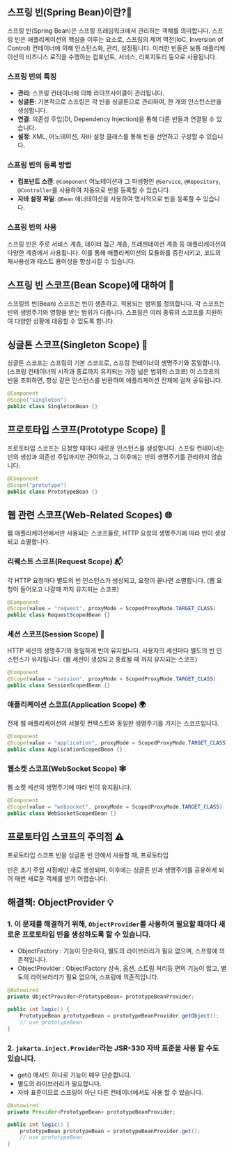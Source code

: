## 스프링 빈(Spring Bean)이란?🫛
스프링 빈(Spring Bean)은 스프링 프레임워크에서 관리하는 객체를 의미합니다. 스프링 빈은 애플리케이션의 핵심을 이루는 요소로, 스프링의 제어 역전(IoC, Inversion of Control) 컨테이너에 의해 인스턴스화, 관리, 설정됩니다. 이러한 빈들은 보통 애플리케이션의 비즈니스 로직을 수행하는 컴포넌트, 서비스, 리포지토리 등으로 사용됩니다.


### 스프링 빈의 특징

- **관리**: 스프링 컨테이너에 의해 라이프사이클이 관리됩니다.
- **싱글톤**: 기본적으로 스프링은 각 빈을 싱글톤으로 관리하여, 한 개의 인스턴스만을 생성합니다.
- **연결**: 의존성 주입(DI, Dependency Injection)을 통해 다른 빈들과 연결될 수 있습니다.
- **설정**: XML, 어노테이션, 자바 설정 클래스를 통해 빈을 선언하고 구성할 수 있습니다.

### 스프링 빈의 등록 방법

- **컴포넌트 스캔**: `@Component` 어노테이션과 그 파생형인 `@Service`, `@Repository`, `@Controller`를 사용하여 자동으로 빈을 등록할 수 있습니다.
- **자바 설정 파일**: `@Bean` 애너테이션을 사용하여 명시적으로 빈을 등록할 수 있습니다.

### 스프링 빈의 사용

스프링 빈은 주로 서비스 계층, 데이터 접근 계층, 프레젠테이션 계층 등 애플리케이션의 다양한 계층에서 사용됩니다. 이를 통해 애플리케이션의 모듈화를 증진시키고, 코드의 재사용성과 테스트 용이성을 향상시킬 수 있습니다.


## 스프링 빈 스코프(Bean Scope)에 대하여 🌟

스프링의 빈(Bean) 스코프는 빈이 생존하고, 적용되는 범위를 정의합니다. 각 스코프는 빈의 생명주기와 영향을 받는 범위가 다릅니다. 스프링은 여러 종류의 스코프를 지원하여 다양한 상황에 대응할 수 있도록 합니다.

## 싱글톤 스코프(Singleton Scope) 🏰

싱글톤 스코프는 스프링의 기본 스코프로, 스프링 컨테이너의 생명주기와 동일합니다. (스프링 컨테이너의 시작과 종료까지 유지되는 가장 넓은 범위의 스코프) 이 스코프의 빈을 조회하면, 항상 같은 인스턴스를 반환하여 애플리케이션 전체에 걸쳐 공유됩니다.

```java
@Component
@Scope("singleton")
public class SingletonBean {}
```

## 프로토타입 스코프(Prototype Scope) 🌱

프로토타입 스코프는 요청할 때마다 새로운 인스턴스를 생성합니다. 스프링 컨테이너는 빈의 생성과 의존성 주입까지만 관여하고, 그 이후에는 빈의 생명주기를 관리하지 않습니다.

```java
@Component
@Scope("prototype")
public class PrototypeBean {}
```

## 웹 관련 스코프(Web-Related Scopes) 🌐

웹 애플리케이션에서만 사용되는 스코프들로, HTTP 요청의 생명주기에 따라 빈이 생성되고 소멸합니다.

### 리퀘스트 스코프(Request Scope) 📬

각 HTTP 요청마다 별도의 빈 인스턴스가 생성되고, 요청이 끝나면 소멸합니다. (웹 요청이 들어오고 나갈때 까지 유지되는 스코프)

```java
@Component
@Scope(value = "request", proxyMode = ScopedProxyMode.TARGET_CLASS)
public class RequestScopedBean {}
```

### 세션 스코프(Session Scope) 🛒

HTTP 세션의 생명주기와 동일하게 빈이 유지됩니다. 사용자의 세션마다 별도의 빈 인스턴스가 유지됩니다. (웹 세션이 생성되고 종료될 때 까지 유지되는 스코프)

```java
@Component
@Scope(value = "session", proxyMode = ScopedProxyMode.TARGET_CLASS)
public class SessionScopedBean {}
```

### 애플리케이션 스코프(Application Scope) 🌍

전체 웹 애플리케이션의 서블릿 컨텍스트와 동일한 생명주기를 가지는 스코프입니다.

```java
@Component
@Scope(value = "application", proxyMode = ScopedProxyMode.TARGET_CLASS)
public class ApplicationScopedBean {}
```

### 웹소켓 스코프(WebSocket Scope) 🕸️

웹 소켓 세션의 생명주기에 따라 빈이 유지됩니다.

```java
@Component
@Scope(value = "websocket", proxyMode = ScopedProxyMode.TARGET_CLASS)
public class WebSocketScopedBean {}
```

## 프로토타입 스코프의 주의점 ⚠️

프로토타입 스코프 빈을 싱글톤 빈 안에서 사용할 때, 프로토타입

 빈은 초기 주입 시점에만 새로 생성되며, 이후에는 싱글톤 빈과 생명주기를 공유하게 되어 매번 새로운 객체를 받기 어렵습니다.

## 해결책: ObjectProvider 💡

### 1. 이 문제를 해결하기 위해, `ObjectProvider`를 사용하여 필요할 때마다 새로운 프로토타입 빈을 생성하도록 할 수 있습니다.

 - ObjectFactory : 기능이 단순하다, 별도의 라이브러리가 필요 없으며, 스프링에 의존적입니다.
 - ObjectProvider : ObjectFactory 상속, 옵션, 스트림 처리등 편의 기능이 많고, 별도의 라이브러리가 필요 없으며, 스프링에 의존적입니다.

```java
@Autowired
private ObjectProvider<PrototypeBean> prototypeBeanProvider;

public int logic() {
    PrototypeBean prototypeBean = prototypeBeanProvider.getObject();
    // use prototypeBean
}
```
### 2. `jakarta.inject.Provider`라는 JSR-330 자바 표준을 사용 할 수도 있습니다.

- get() 메서드 하나로 기능이 매우 단순합니다.
- 별도의 라이브러리가 필요합니다.
- 자바 표준이므로 스프링이 아닌 다른 컨테이너에서도 사용 할 수 있습니다.

```java
@Autowired
private Provider<PrototypeBean> prototypeBeanProvider;

public int logic() {
    prototypeBean prototypeBean = prototypeBeanProvider.get();
    // use prototypeBean
}
```
